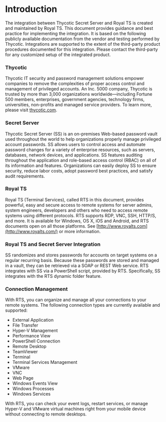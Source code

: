 [title]: # (Royal TS)
[tags]: # (introduction)
[priority]: # (1)
# Introduction

The integration between Thycotic Secret Server and Royal TS is created and maintained by Royal TS. This document provides guidance and best practice for implementing the integration. It is based on the following publicly available documentation from the vendor and testing performed by Thycotic. Integrations are supported to the extent of the third-party product procedures documented for this integration. Please contact the third-party for any customized setup of the integrated product.

### Thycotic 

Thycotic IT security and password management solutions empower companies to remove the complexities of proper access control and management of privileged accounts. An Inc. 5000 company, Thycotic is trusted by more than 3,000 organizations worldwide—including Fortune 500 members, enterprises, government agencies, technology firms, universities, non-profits and managed service providers. To learn more, please visit [thycotic.com](http://www.thycotic.com/).

### Secret Server

Thycotic Secret Server (SS) is an on-premises Web-based password vault used throughout the world to help organizations properly manage privileged account passwords. SS allows users to control access and automate password changes for a variety of enterprise resources, such as servers, databases, network devices, and applications. SS features auditing throughout the application and role-based access control (RBAC) on all of its information and features. Organizations can easily deploy SS to ensure security, reduce labor costs, adopt password best practices, and satisfy audit requirements.

### Royal TS

Royal TS (Terminal Services), called RTS in this document, provides powerful, easy and secure access to remote systems for server admins, system engineers, developers and others who need to access remote systems using different protocols. RTS supports RDP, VNC, SSH, HTTP/S, and more. It is available for Windows, OS X, iOS and Android, and RTS documents open on all those platforms. See [http://www.royalts.com](http://www.royalts.com/) or more information.

### Royal TS and Secret Server Integration

SS randomizes and stores passwords for accounts on target systems on a regular recurring basis. Because these passwords are stored and managed in a vault, they can be retrieved via a SOAP or REST Web service. RTS integrates with SS via a PowerShell script, provided by RTS. Specifically, SS integrates with the RTS dynamic folder feature.

### Connection Management

With RTS, you can organize and manage all your connections to your remote systems. The following connection types are currently available and supported:

- External Application
- File Transfer
- Hyper-V Management
- Performance View
- PowerShell Connection
- Remote Desktop
- TeamViewer
- Terminal
- Terminal Services Management
- VMware
- VNC
- Web Page
- Windows Events View
- Windows Processes
- Windows Services

With RTS, you can check your event logs, restart services, or manage Hyper-V and VMware virtual machines right from your mobile device without connecting to remote desktops.